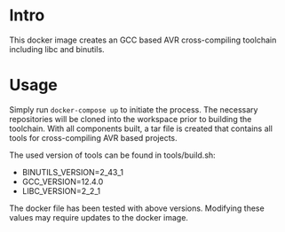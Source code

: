 # Intro

This docker image creates an GCC based AVR cross-compiling toolchain including
libc and binutils.

# Usage

Simply run `docker-compose up` to initiate the process. The necessary
repositories will be cloned into the workspace prior to building the toolchain.
With all components built, a tar file is created that contains all tools for
cross-compiling AVR based projects.

The used version of tools can be found in tools/build.sh:

- BINUTILS_VERSION=2_43_1
- GCC_VERSION=12.4.0
- LIBC_VERSION=2_2_1

The docker file has been tested with above versions. Modifying these values may require
updates to the docker image.
